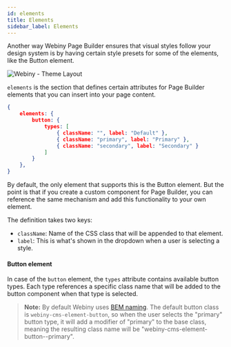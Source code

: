 ```yaml
---
id: elements
title: Elements
sidebar_label: Elements
---
```


Another way Webiny Page Builder ensures that visual styles follow your design system is by having certain style presets for some of the elements, like the Button element.

![Webiny - Theme Layout](/assets/theme-development/webiny-theme-elements.gif)

`elements` is the section that defines certain attributes for Page Builder elements that you can insert into your page content.

```json
{
    elements: {
        button: {
            types: [
                { className: "", label: "Default" },
                { className: "primary", label: "Primary" },
                { className: "secondary", label: "Secondary" }
            ]
        }
    },
}
```

By default, the only element that supports this is the Button element. But the point is that if you create a custom component for Page Builder, you can reference the same mechanism and add this functionality to your own element.

The definition takes two keys:
-  `className`: Name of the CSS class that will be appended to that element.
- `label`: This is what's shown in the dropdown when a user is selecting a style.

#### Button element

In case of the `button` element, the `types` attribute contains available button types.
Each type references a specific class name that will be added to the button component when that type is selected.



> **Note:** By default Webiny uses [BEM naming](http://getbem.com/introduction/).
The default button class is `webiny-cms-element-button`, so when the user selects the "primary" button type,
it will add a modifier of "primary" to the base class, meaning the resulting class name will be "webiny-cms-element-button--primary".
